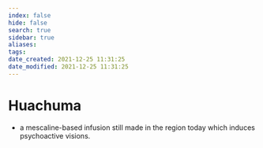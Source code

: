```yaml
---
index: false
hide: false
search: true
sidebar: true
aliases:
tags:
date_created: 2021-12-25 11:31:25
date_modified: 2021-12-25 11:31:25
---
```


# Huachuma
- a mescaline-based infusion still made in the region today which induces psychoactive visions.